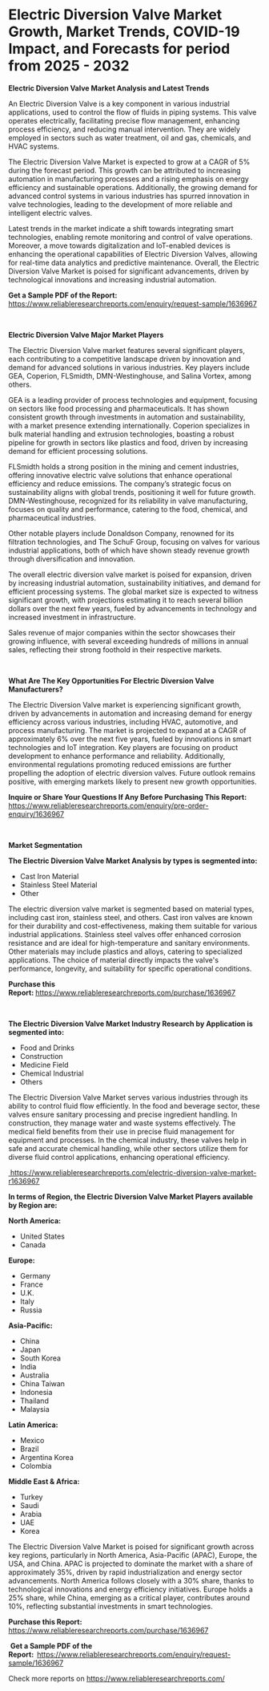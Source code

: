 <p><h1>Electric Diversion Valve Market Growth, Market Trends, COVID-19 Impact, and Forecasts for period from 2025 - 2032</h1></p><p><strong>Electric Diversion Valve Market Analysis and Latest Trends</strong></p>
<p><p>An Electric Diversion Valve is a key component in various industrial applications, used to control the flow of fluids in piping systems. This valve operates electrically, facilitating precise flow management, enhancing process efficiency, and reducing manual intervention. They are widely employed in sectors such as water treatment, oil and gas, chemicals, and HVAC systems.</p><p>The Electric Diversion Valve Market is expected to grow at a CAGR of 5% during the forecast period. This growth can be attributed to increasing automation in manufacturing processes and a rising emphasis on energy efficiency and sustainable operations. Additionally, the growing demand for advanced control systems in various industries has spurred innovation in valve technologies, leading to the development of more reliable and intelligent electric valves.</p><p>Latest trends in the market indicate a shift towards integrating smart technologies, enabling remote monitoring and control of valve operations. Moreover, a move towards digitalization and IoT-enabled devices is enhancing the operational capabilities of Electric Diversion Valves, allowing for real-time data analytics and predictive maintenance. Overall, the Electric Diversion Valve Market is poised for significant advancements, driven by technological innovations and increasing industrial automation.</p></p>
<p><strong>Get a Sample PDF of the Report:&nbsp;</strong> <a href="https://www.reliableresearchreports.com/enquiry/request-sample/1636967?utm_campaign=2646&utm_medium=2&utm_source=Github&utm_content=ia&utm_term=23032025&utm_id=electric-diversion-valve">https://www.reliableresearchreports.com/enquiry/request-sample/1636967</a></p>
<p>&nbsp;</p>
<p><strong>Electric Diversion Valve Major Market Players</strong></p>
<p><p>The Electric Diversion Valve market features several significant players, each contributing to a competitive landscape driven by innovation and demand for advanced solutions in various industries. Key players include GEA, Coperion, FLSmidth, DMN-Westinghouse, and Salina Vortex, among others.</p><p>GEA is a leading provider of process technologies and equipment, focusing on sectors like food processing and pharmaceuticals. It has shown consistent growth through investments in automation and sustainability, with a market presence extending internationally. Coperion specializes in bulk material handling and extrusion technologies, boasting a robust pipeline for growth in sectors like plastics and food, driven by increasing demand for efficient processing solutions.</p><p>FLSmidth holds a strong position in the mining and cement industries, offering innovative electric valve solutions that enhance operational efficiency and reduce emissions. The company’s strategic focus on sustainability aligns with global trends, positioning it well for future growth. DMN-Westinghouse, recognized for its reliability in valve manufacturing, focuses on quality and performance, catering to the food, chemical, and pharmaceutical industries.</p><p>Other notable players include Donaldson Company, renowned for its filtration technologies, and The SchuF Group, focusing on valves for various industrial applications, both of which have shown steady revenue growth through diversification and innovation.</p><p>The overall electric diversion valve market is poised for expansion, driven by increasing industrial automation, sustainability initiatives, and demand for efficient processing systems. The global market size is expected to witness significant growth, with projections estimating it to reach several billion dollars over the next few years, fueled by advancements in technology and increased investment in infrastructure.</p><p>Sales revenue of major companies within the sector showcases their growing influence, with several exceeding hundreds of millions in annual sales, reflecting their strong foothold in their respective markets.</p></p>
<p>&nbsp;</p>
<p><strong>What Are The Key Opportunities For Electric Diversion Valve Manufacturers?</strong></p>
<p><p>The Electric Diversion Valve market is experiencing significant growth, driven by advancements in automation and increasing demand for energy efficiency across various industries, including HVAC, automotive, and process manufacturing. The market is projected to expand at a CAGR of approximately 6% over the next five years, fueled by innovations in smart technologies and IoT integration. Key players are focusing on product development to enhance performance and reliability. Additionally, environmental regulations promoting reduced emissions are further propelling the adoption of electric diversion valves. Future outlook remains positive, with emerging markets likely to present new growth opportunities.</p></p>
<p><strong>Inquire or Share Your Questions If Any Before Purchasing This Report:</strong> <a href="https://www.reliableresearchreports.com/enquiry/pre-order-enquiry/1636967?utm_campaign=2646&utm_medium=2&utm_source=Github&utm_content=ia&utm_term=23032025&utm_id=electric-diversion-valve">https://www.reliableresearchreports.com/enquiry/pre-order-enquiry/1636967</a></p>
<p>&nbsp;</p>
<p><strong>Market Segmentation</strong></p>
<p><strong>The Electric Diversion Valve Market Analysis by types is segmented into:</strong></p>
<p><ul><li>Cast Iron Material</li><li>Stainless Steel Material</li><li>Other</li></ul></p>
<p><p>The electric diversion valve market is segmented based on material types, including cast iron, stainless steel, and others. Cast iron valves are known for their durability and cost-effectiveness, making them suitable for various industrial applications. Stainless steel valves offer enhanced corrosion resistance and are ideal for high-temperature and sanitary environments. Other materials may include plastics and alloys, catering to specialized applications. The choice of material directly impacts the valve's performance, longevity, and suitability for specific operational conditions.</p></p>
<p><strong>Purchase this Report:&nbsp;</strong><a href="https://www.reliableresearchreports.com/purchase/1636967?utm_campaign=2646&utm_medium=2&utm_source=Github&utm_content=ia&utm_term=23032025&utm_id=electric-diversion-valve">https://www.reliableresearchreports.com/purchase/1636967</a></p>
<p>&nbsp;</p>
<p><strong>The Electric Diversion Valve Market Industry Research by Application is segmented into:</strong></p>
<p><ul><li>Food and Drinks</li><li>Construction</li><li>Medicine Field</li><li>Chemical Industrial</li><li>Others</li></ul></p>
<p><p>The Electric Diversion Valve Market serves various industries through its ability to control fluid flow efficiently. In the food and beverage sector, these valves ensure sanitary processing and precise ingredient handling. In construction, they manage water and waste systems effectively. The medical field benefits from their use in precise fluid management for equipment and processes. In the chemical industry, these valves help in safe and accurate chemical handling, while other sectors utilize them for diverse fluid control applications, enhancing operational efficiency.</p></p>
<p><a href="https://www.reliableresearchreports.com/electric-diversion-valve-market-r1636967?utm_campaign=2646&utm_medium=2&utm_source=Github&utm_content=ia&utm_term=23032025&utm_id=electric-diversion-valve">&nbsp;https://www.reliableresearchreports.com/electric-diversion-valve-market-r1636967</a></p>
<p><strong>In terms of Region, the Electric Diversion Valve Market Players available by Region are:</strong></p>
<p>
    <p> <strong> North America: </strong>
        <ul>
            <li>United States</li>
            <li>Canada</li>
        </ul>
        </p> 
    <p> <strong> Europe: </strong>
        <ul>
            <li>Germany</li>
            <li>France</li>
            <li>U.K.</li>
            <li>Italy</li>
            <li>Russia</li>
        </ul>
        </p> 
    <p> <strong> Asia-Pacific: </strong>
        <ul>
            <li>China</li>
            <li>Japan</li>
            <li>South Korea</li>
            <li>India</li>
            <li>Australia</li>
            <li>China Taiwan</li>
            <li>Indonesia</li>
            <li>Thailand</li>
            <li>Malaysia</li>
        </ul>
        </p> 
    <p> <strong> Latin America: </strong>
        <ul>
            <li>Mexico</li>
            <li>Brazil</li>
            <li>Argentina Korea</li>
            <li>Colombia</li>
        </ul>
        </p> 
    <p> <strong> Middle East & Africa: </strong>
        <ul>
            <li>Turkey</li>
            <li>Saudi</li>
            <li>Arabia</li>
            <li>UAE</li>
            <li>Korea</li>
        </ul>
    </p>
    </p>
<p><p>The Electric Diversion Valve Market is poised for significant growth across key regions, particularly in North America, Asia-Pacific (APAC), Europe, the USA, and China. APAC is projected to dominate the market with a share of approximately 35%, driven by rapid industrialization and energy sector advancements. North America follows closely with a 30% share, thanks to technological innovations and energy efficiency initiatives. Europe holds a 25% share, while China, emerging as a critical player, contributes around 10%, reflecting substantial investments in smart technologies.</p></p>
<p><strong>Purchase this Report: </strong><a href="https://www.reliableresearchreports.com/purchase/1636967?utm_campaign=2646&utm_medium=2&utm_source=Github&utm_content=ia&utm_term=23032025&utm_id=electric-diversion-valve">https://www.reliableresearchreports.com/purchase/1636967</a></p>
<p>&nbsp;<strong>Get a Sample PDF of the Report:&nbsp;&nbsp;</strong><a href="https://www.reliableresearchreports.com/enquiry/request-sample/1636967?utm_campaign=2646&utm_medium=2&utm_source=Github&utm_content=ia&utm_term=23032025&utm_id=electric-diversion-valve">https://www.reliableresearchreports.com/enquiry/request-sample/1636967</a></p>
<p><strong></strong></p>
<p>Check more reports on <a href="https://www.reliableresearchreports.com/?utm_campaign=2646&utm_medium=2&utm_source=Github&utm_content=ia&utm_term=23032025&utm_id=electric-diversion-valve">https://www.reliableresearchreports.com/</a></p>